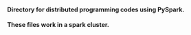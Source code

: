 #### Directory for distributed programming codes using PySpark.

#### These files work in a spark cluster.
